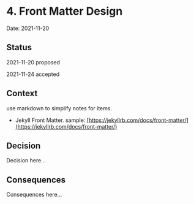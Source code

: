 # 4. Front Matter Design

Date: 2021-11-20

## Status

2021-11-20 proposed

2021-11-24 accepted

## Context

use markdown to simplify notes for items.

- Jekyll Front Matter. sample: [https://jekyllrb.com/docs/front-matter/](https://jekyllrb.com/docs/front-matter/)

## Decision

Decision here...

## Consequences

Consequences here...
